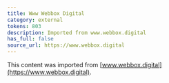 ```yaml
---
title: Www Webbox Digital
category: external
tokens: 803
description: Imported from www.webbox.digital
has_full: false
source_url: https://www.webbox.digital
---
```


This content was imported from [www.webbox.digital](https://www.webbox.digital).
